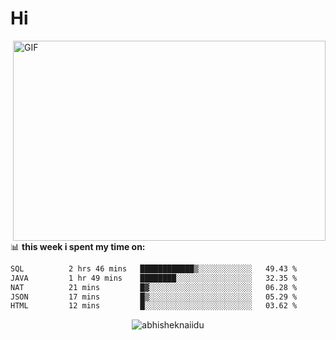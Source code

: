 # Hi 

 <img align="right" alt="GIF" src="https://github.com/abhisheknaiidu/abhisheknaiidu/blob/master/code.gif?raw=true" width="500" height="320" />

📊 **this week i spent my time on:**
<!--START_SECTION:waka-->

```txt
SQL          2 hrs 46 mins   ████████████▒░░░░░░░░░░░░   49.43 %
JAVA         1 hr 49 mins    ████████░░░░░░░░░░░░░░░░░   32.35 %
NAT          21 mins         █▓░░░░░░░░░░░░░░░░░░░░░░░   06.28 %
JSON         17 mins         █▒░░░░░░░░░░░░░░░░░░░░░░░   05.29 %
HTML         12 mins         █░░░░░░░░░░░░░░░░░░░░░░░░   03.62 %
```

<!--END_SECTION:waka-->


<p align="center"> <img src="https://github-readme-stats.vercel.app/api?username=abhisheknaiidu&show_icons=true&theme=gotham" alt="abhisheknaiidu" />
